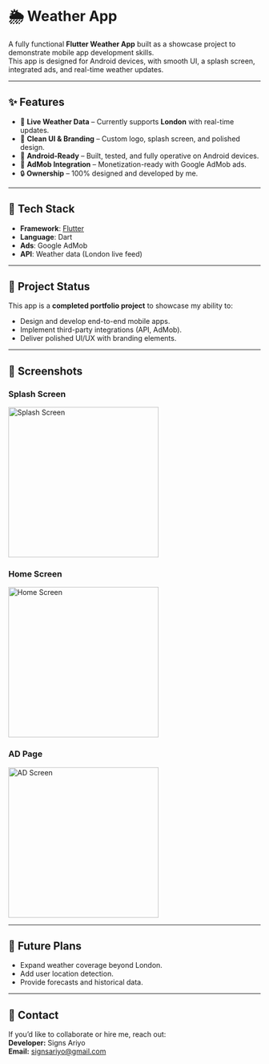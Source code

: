 # 🌦️ Weather App

A fully functional **Flutter Weather App** built as a showcase project to demonstrate mobile app development skills.  
This app is designed for Android devices, with smooth UI, a splash screen, integrated ads, and real-time weather updates.  

---

## ✨ Features
- 📍 **Live Weather Data** – Currently supports **London** with real-time updates.  
- 🎨 **Clean UI & Branding** – Custom logo, splash screen, and polished design.  
- 📱 **Android-Ready** – Built, tested, and fully operative on Android devices.  
- 💸 **AdMob Integration** – Monetization-ready with Google AdMob ads.  
- 🔒 **Ownership** – 100% designed and developed by me.  

---

## 🚀 Tech Stack
- **Framework**: [Flutter](https://flutter.dev/)  
- **Language**: Dart  
- **Ads**: Google AdMob  
- **API**: Weather data (London live feed)  

---

## 📂 Project Status
This app is a **completed portfolio project** to showcase my ability to:  
- Design and develop end-to-end mobile apps.  
- Implement third-party integrations (API, AdMob).  
- Deliver polished UI/UX with branding elements.  

---

## 📸 Screenshots

### Splash Screen
<img src="SHOP_APP/screenshots/splash.png" alt="Splash Screen" width="300"/>

### Home Screen
<img src="SHOP_APP/screenshots/home_page.png" alt="Home Screen" width="300"/>

### AD Page
<img src="SHOP_APP/screenshots/ad_page.png" alt="AD Screen" width="300"/>

---

## 🔮 Future Plans
- Expand weather coverage beyond London.  
- Add user location detection.  
- Provide forecasts and historical data.  

---

## 📧 Contact
If you’d like to collaborate or hire me, reach out:  
**Developer:** Signs Ariyo  
**Email:** signsariyo@gmail.com 
